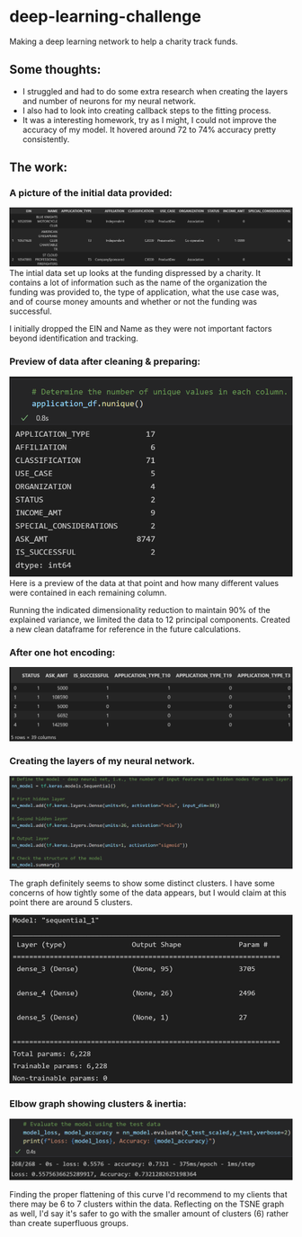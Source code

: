 # deep-learning-challenge
Making a deep learning network to help a charity track funds.

## Some thoughts:
- I struggled and had to do some extra research when creating the layers and number of neurons for my neural network.
- I also had to look into creating callback steps to the fitting process.
- It was a interesting homework, try as I might, I could not improve the accuracy of my model. It hovered around 72 to 74% accuracy pretty consistently.

## The work:

### A picture of the initial data provided:
![Initial upload of data](https://github.com/marcuspttr/deep-learning-challenge/blob/main/Assets/intial_load.PNG)
The intial data set up looks at the funding dispressed by a charity. It contains a lot of information such as the name of the organization the funding was provided to,
the type of application, what the use case was, and of course money amounts and whether or not the funding was successful. 

I initially dropped the EIN and Name as they were not important factors beyond identification and tracking.

### Preview of data after cleaning & preparing:
![Overview of data](https://github.com/marcuspttr/deep-learning-challenge/blob/main/Assets/data_overview.PNG)
Here is a preview of the data at that point and how many different values were contained in each remaining column.

Running the indicated dimensionality reduction to maintain 90% of the explained variance, we limited the data to 12 principal components.
Created a new clean dataframe for reference in the future calculations.

### After one hot encoding:
![One hot dataframe](https://github.com/marcuspttr/deep-learning-challenge/blob/main/Assets/onehot.PNG)

### Creating the layers of my neural network.
![NN model design](https://github.com/marcuspttr/deep-learning-challenge/blob/main/Assets/nn_model_design.PNG)

The graph definitely seems to show some distinct clusters. I have some concerns of how tightly some of the data appears, but I would claim at this point there are around 5 clusters.

![NN model parameters](https://github.com/marcuspttr/deep-learning-challenge/blob/main/Assets/parameters.PNG)

### Elbow graph showing clusters & inertia:
![Model accuracy loss](https://github.com/marcuspttr/deep-learning-challenge/blob/main/Assets/model_accuracy.PNG)

Finding the proper flattening of this curve I'd recommend to my clients that there may be 6 to 7 clusters within the data. Reflecting on the TSNE graph as well, I'd say it's safer to go with the smaller amount of clusters (6) rather than create superfluous groups.

